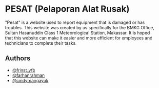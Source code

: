 
# PESAT (Pelaporan Alat Rusak)

"Pesat" is a website used to report equipment that is damaged or has troubles. 
This website was created by us specifically for the BMKG Office, Sultan Hasanuddin Class 1 Meteorological Station, Makassar. It is hoped that this website can make it easier and more efficient for employees and technicians to complete their tasks.


## Authors

- [@frinst_yfb](https://github.com/frinst21)
- [@farhanrahman](https://github.com/farhanrn)
- [@cindymangayuk](https://www.linkedin.com/in/cindy-mangayuk-212505231/)

